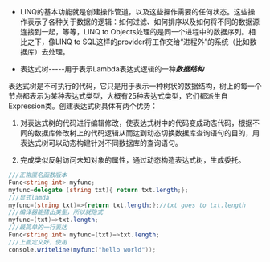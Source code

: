 - LINQ的基本功能就是创建操作管道，以及这些操作需要的任何状态。这些操作表示了各种关于数据的逻辑：如何过滤、如何排序以及如何将不同的数据源连接到一起，等等，LINQ to Objects处理的是同一个进程中的数据序列。相比之下，像LINQ to SQL这样的provider将工作交给“进程外”的系统（比如数据库）去处理。

- 表达式树-----用于表示Lambda表达式逻辑的一种***数据结构***

表达式树是不可执行的代码，它只是用于表示一种树状的数据结构，树上的每一个节点都表示为某种表达式类型，大概有25种表达式类型，它们都派生自Expression类。创建表达式树具体有两个优势：

1. 对表达式树的代码进行编辑修改，使表达式树中的代码变成动态代码，根据不同的数据库修改树上的代码逻辑从而达到动态切换数据库查询语句的目的，用表达式树可以动态构建针对不同数据库的查询语句。

2. 完成类似反射访问未知对象的属性，通过动态构造表达式树，生成委托。

```C#
///正常匿名函数版本
Func<string int> myfunc;
myfunc=delegate (string txt){ return txt.length;};
///显式lamda
myfunc=(string txt)=>{return txt.length;};//txt goes to txt.length
///编译器能猜出类型，所以就隐式
myfunc=(txt)=>txt.length;
///最简单的一行表达
Func<string int> myfunc=(txt)=>txt.length;
///上面定义好，使用
console.writeline(myfunc("hello world"));
```
